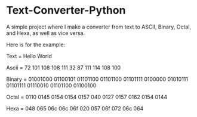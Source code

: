 # Text-Converter-Python

A simple project where I make a converter from text to ASCII, Binary, Octal, and Hexa, as well as vice versa.

Here is for the example:

Text   = Hello World

Ascii  = 72 101 108 108 111 32 87 111 114 108 100

Binary = 01001000 01100101 01101100 01101100 01101111 0100000 01010111 01101111 01110010 01101100 01100100

Octal  = 0110 0145 0154 0154 0157 040 0127 0157 0162 0154 0144

Hexa   = 048 065 06c 06c 06f 020 057 06f 072 06c 064
